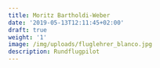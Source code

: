 ```yaml
---
title: Moritz Bartholdi-Weber
date: '2019-05-13T12:11:45+02:00'
draft: true
weight: '1'
image: /img/uploads/fluglehrer_blanco.jpg
description: Rundflugpilot
---
```


